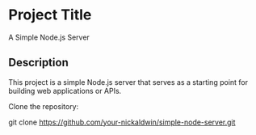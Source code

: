 # Project Title

A Simple Node.js Server

## Description

This project is a simple Node.js server that serves as a starting point for building web applications or APIs.


Clone the repository:

git clone https://github.com/your-nickaldwin/simple-node-server.git
